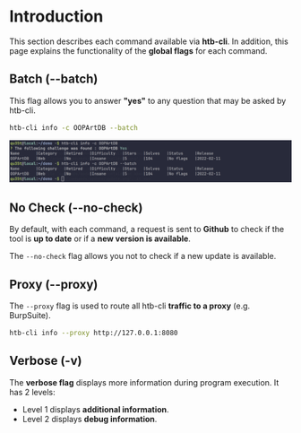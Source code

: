 # Introduction

This section describes each command available via **htb-cli**. In addition, this page explains the functionality of the **global flags** for each command.

## Batch (--batch)

This flag allows you to answer **"yes"** to any question that may be asked by htb-cli.

```bash
htb-cli info -c OOPArtDB --batch
```

![Batch](/assets/commands/globals/batch.png)

## No Check (--no-check)

By default, with each command, a request is sent to **Github** to check if the tool is **up to date** or if a **new version is available**.

The `--no-check` flag allows you not to check if a new update is available.

## Proxy (--proxy)

The `--proxy` flag is used to route all htb-cli **traffic to a proxy** (e.g. BurpSuite).

```bash
htb-cli info --proxy http://127.0.0.1:8080
```

## Verbose (-v)

The **verbose flag** displays more information during program execution.
It has 2 levels:

* Level 1 displays **additional information**.
* Level 2 displays **debug information**.
